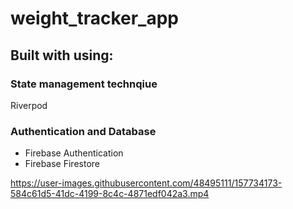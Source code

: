 # weight_tracker_app

## Built with using:

### State management technqiue 
Riverpod

### Authentication and Database
- Firebase Authentication
- Firebase Firestore


https://user-images.githubusercontent.com/48495111/157734173-584c61d5-41dc-4199-8c4c-4871edf042a3.mp4

